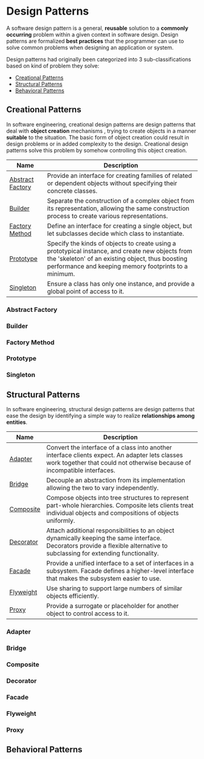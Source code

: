 # Design Patterns

A software design pattern is a general, **reusable** solution to a **commonly occurring** problem within a given
 context in software design. Design patterns are formalized **best practices** that the programmer can use to solve
  common problems when designing an application or system.
  
Design patterns had originally been categorized into 3 sub-classifications based on kind of problem they solve:
* [Creational Patterns](#creational)
* [Structural Patterns](#structural)
* [Behavioral Patterns](#behavioral)

## <a name="creational">Creational Patterns</a>

In software engineering, creational design patterns are design patterns that deal with **object creation** mechanisms
, trying to create objects in a manner **suitable** to the situation. The basic form of object creation could result in
 design problems or in added complexity to the design. Creational design patterns solve this problem by somehow
  controlling this object creation.

Name | Description
---|---
[Abstract Factory](#abstractfactory) | Provide an interface for creating families of related or dependent objects without specifying their concrete classes. 
[Builder](#builder) | Separate the construction of a complex object from its representation, allowing the same construction process to create various representations.
[Factory Method](#factorymethod) | Define an interface for creating a single object, but let subclasses decide which class to instantiate.
[Prototype](#prototype) | Specify the kinds of objects to create using a prototypical instance, and create new objects from the 'skeleton' of an existing object, thus boosting performance and keeping memory footprints to a minimum.
[Singleton](#singleton) | Ensure a class has only one instance, and provide a global point of access to it.
 
### <a name="abstractfactory">Abstract Factory</a>
### <a name="builder">Builder</a>
### <a name="factorymethod">Factory Method</a>
### <a name="prototype">Prototype</a>
### <a name="singleton">Singleton</a>

## <a name="structural">Structural Patterns</a>

In software engineering, structural design patterns are design patterns that ease the design by identifying a simple
 way to realize **relationships among entities**.

Name | Description
---|---
[Adapter](#adapter) | Convert the interface of a class into another interface clients expect. An adapter lets classes work together that could not otherwise because of incompatible interfaces. 
[Bridge](#bridge) | Decouple an abstraction from its implementation allowing the two to vary independently.
[Composite](#composite) | Compose objects into tree structures to represent part-whole hierarchies. Composite lets clients treat individual objects and compositions of objects uniformly.
[Decorator](#decorator) | Attach additional responsibilities to an object dynamically keeping the same interface. Decorators provide a flexible alternative to subclassing for extending functionality.
[Facade](#facade) | Provide a unified interface to a set of interfaces in a subsystem. Facade defines a higher-level interface that makes the subsystem easier to use.
[Flyweight](#flyweight) | Use sharing to support large numbers of similar objects efficiently.
[Proxy](#proxy) | Provide a surrogate or placeholder for another object to control access to it.

### <a name="adapter">Adapter</a>
### <a name="bridge">Bridge</a>
### <a name="composite">Composite</a>
### <a name="decorator">Decorator</a>
### <a name="facade">Facade</a>
### <a name="flyweight">Flyweight</a>
### <a name="proxy">Proxy</a>

## <a name="behavioral">Behavioral Patterns</a>
